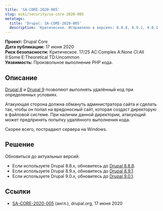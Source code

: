 ```yaml
---
title: 'SA-CORE-2020-005'
slug: wiki/security/sa-core-2020-005
metatags:
  title: 'Drupal: SA-CORE-2020-005'
  description: 'Критическое. Исправлено в версиях: 8.8.8, 8.9.1, 9.0.1.'
---
```


**Проект:** Drupal Core\
**Дата публикации:** 17 июня 2020\
**Риск безопасности:** Критическое. 17/25 AC:Complex A:None CI:All II:Some E:Theoretical TD:Uncommon\
**Уязвимость:** Произвольное выполнение PHP кода.

## Описание

[Drupal 8](../../../8/index.md) и [Drupal 9](../../../9/index.md) позволяют выполнять удалённый код при определенных условиях.

Атакующая сторона должна обмануть администратора сайта и сделать так, чтобы он попал на вредоносный сайт, которая создаст директорую в файловой системе. При наличии данной директории, атакующий может предпринять попытку удалённого выполнения кода.

Скорее всего, пострадают сервера на Windows.

## Решение

Обновиться до актуальных версий:

- Если используете Drupal 8.8.x, обновитесь до [Drupal 8.8.8](../../../releases/8/8.8.x/8.8.8/index.md).
- Если используете Drupal 8.9.x, обновитесь до [Drupal 8.9.1](../../../releases/8/8.9.x/8.9.1/index.md).
- Если используете Drupal 9.0.x, обновитесь до [Drupal 9.0.1](../../../releases/9/9.0.x/9.0.1/index.md).

## Ссылки

- [SA-CORE-2020-005](https://www.drupal.org/sa-core-2020-005) (англ.), drupal.org, 17 июня 2020